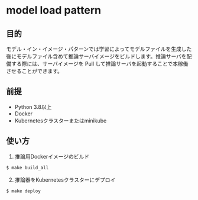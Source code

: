 # model load pattern

## 目的

モデル・イン・イメージ・パターンでは学習によってモデルファイルを生成した後にモデルファイル含めて推論サーバイメージをビルドします。推論サーバを配備する際には、サーバイメージを Pull して推論サーバを起動することで本稼働させることができます。

## 前提

- Python 3.8以上
- Docker
- Kubernetesクラスターまたはminikube

## 使い方

1. 推論用Dockerイメージのビルド
   
```sh
$ make build_all
```

2. 推論器をKubernetesクラスターにデプロイ

```sh
$ make deploy
```
